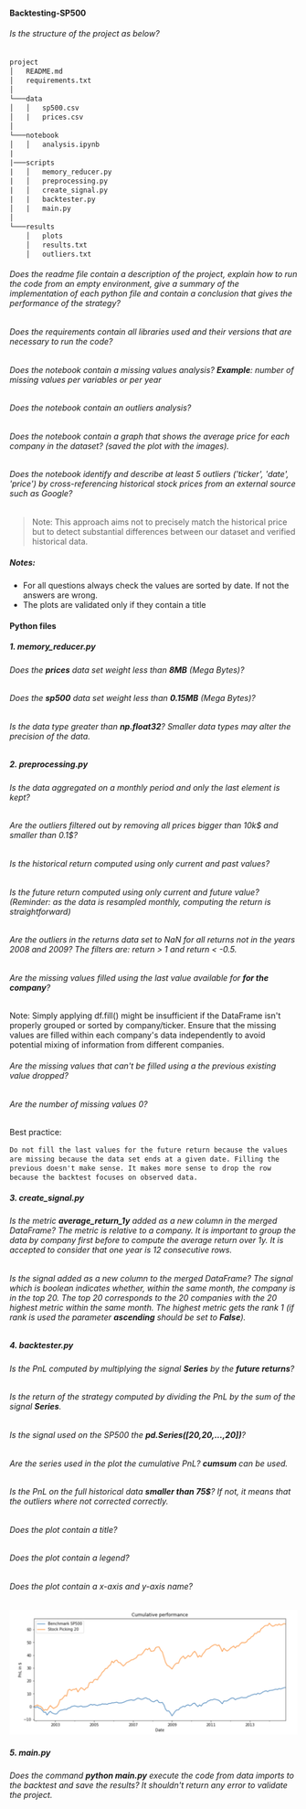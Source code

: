 #### Backtesting-SP500

###### Is the structure of the project as below?

```
project
│   README.md
│   requirements.txt
│
└───data
│   │   sp500.csv
│   |   prices.csv
│
└───notebook
│   │   analysis.ipynb
|
|───scripts
|   │   memory_reducer.py
|   │   preprocessing.py
|   │   create_signal.py
|   |   backtester.py
│   |   main.py
│
└───results
    │   plots
    │   results.txt
    │   outliers.txt

```

###### Does the readme file contain a description of the project, explain how to run the code from an empty environment, give a summary of the implementation of each python file and contain a conclusion that gives the performance of the strategy?

###### Does the requirements contain all libraries used and their versions that are necessary to run the code?

###### Does the notebook contain a missing values analysis? **Example**: number of missing values per variables or per year

###### Does the notebook contain an outliers analysis?

###### Does the notebook contain a graph that shows the average price for each company in the dataset? (saved the plot with the images).

###### Does the notebook identify and describe at least 5 outliers ('ticker', 'date', 'price') by cross-referencing historical stock prices from an external source such as Google?

> Note: This approach aims not to precisely match the historical price but to detect substantial differences between our dataset and verified historical data.

##### Notes:

- For all questions always check the values are sorted by date. If not the answers are wrong.
- The plots are validated only if they contain a title

#### Python files

##### 1. memory_reducer.py

###### Does the **prices** data set weight less than **8MB** (Mega Bytes)?

###### Does the **sp500** data set weight less than **0.15MB** (Mega Bytes)?

###### Is the data type greater than **np.float32**? Smaller data types may alter the precision of the data.

##### 2. preprocessing.py

###### Is the data aggregated on a monthly period and only the last element is kept?

###### Are the outliers filtered out by removing all prices bigger than 10k$ and smaller than 0.1$?

###### Is the historical return computed using only current and past values?

###### Is the future return computed using only current and future value? (Reminder: as the data is resampled monthly, computing the return is straightforward)

###### Are the outliers in the returns data set to NaN for all returns not in the years 2008 and 2009? The filters are: return > 1 and return < -0.5.

###### Are the missing values filled using the last value available for **for the company**?

Note: Simply applying df.fill() might be insufficient if the DataFrame isn't properly grouped or sorted by company/ticker. Ensure that the missing values are filled within each company's data independently to avoid potential mixing of information from different companies.

###### Are the missing values that can't be filled using a the previous existing value dropped?

###### Are the number of missing values 0?

Best practice:

    Do not fill the last values for the future return because the values are missing because the data set ends at a given date. Filling the previous doesn't make sense. It makes more sense to drop the row because the backtest focuses on observed data.

##### 3. create_signal.py

###### Is the metric **average_return_1y** added as a new column in the merged DataFrame? The metric is relative to a company. It is important to group the data by company first before to compute the average return over 1y. It is accepted to consider that one year is 12 consecutive rows.

###### Is the signal added as a new column to the merged DataFrame? The signal which is boolean indicates whether, within the same month, the company is in the top 20. The top 20 corresponds to the 20 companies with the 20 highest metric within the same month. The highest metric gets the rank 1 (if rank is used the parameter **ascending** should be set to **False**).

##### 4. backtester.py

###### Is the PnL computed by multiplying the signal **Series** by the **future returns**?

###### Is the return of the strategy computed by dividing the PnL by the sum of the signal **Series**.

###### Is the signal used on the SP500 the **pd.Series([20,20,...,20])**?

###### Are the series used in the plot the cumulative PnL? **cumsum** can be used.

###### Is the PnL on the full historical data **smaller than 75$**? If not, it means that the outliers where not corrected correctly.

###### Does the plot contain a title?

###### Does the plot contain a legend?

###### Does the plot contain a x-axis and y-axis name?

![alt text][performance]

[performance]: ../images/w1_weekend_plot_pnl.png "Cumulative Performance"

##### 5. main.py

###### Does the command **python main.py** execute the code from data imports to the backtest and save the results? It shouldn't return any error to validate the project.
